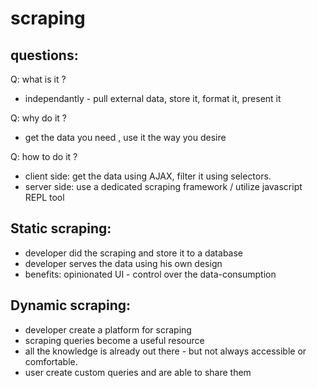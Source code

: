 scraping
====

questions:
---
Q: what is it ?
- independantly - pull external data, store it, format it, present it

Q: why do it ?
- get the data you need , use it the way you desire

Q: how to do it ?
- client side: get the data using AJAX, filter it using selectors.
- server side: use a dedicated scraping framework / utilize javascript REPL tool

**Static scraping:**
-----
- developer did the scraping and store it to a database
- developer serves the data using his own design
- benefits: opinionated UI - control over the data-consumption

**Dynamic scraping:**
-----
- developer create a platform for scraping
- scraping queries become a useful resource 
- all the knowledge is already out there - but not always accessible or comfortable.
- user create custom queries and are able to share them
